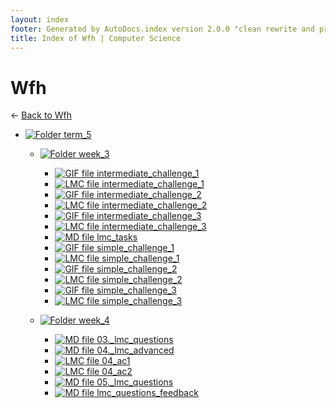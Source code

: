 ```yaml
---
layout: index
footer: Generated by AutoDocs.index version 2.0.0 "clean rewrite and preprocessing" ⓒ Starwort, 2020
title: Index of Wfh | Computer Science
---
```


# Wfh

← [Back to Wfh](..)

- [![Folder](https://starwort.github.io/computer-science/icon-folder.png) term_5](Paper_1/lmc/wfh/term_5)
  - [![Folder](https://starwort.github.io/computer-science/icon-folder.png) week_3](Paper_1/lmc/wfh/term_5/week_3)
      - [![GIF file](https://img.icons8.com/windows/512/4a90e2/image-document.png) intermediate_challenge_1](Paper_1/lmc/wfh/term_5/week_3/intermediate_challenge_1.gif)
      - [![LMC file](https://starwort.github.io/computer-science/icon-lmc.png) intermediate_challenge_1](Paper_1/lmc/wfh/term_5/week_3/intermediate_challenge_1.lmc)
      - [![GIF file](https://img.icons8.com/windows/512/4a90e2/image-document.png) intermediate_challenge_2](Paper_1/lmc/wfh/term_5/week_3/intermediate_challenge_2.gif)
      - [![LMC file](https://starwort.github.io/computer-science/icon-lmc.png) intermediate_challenge_2](Paper_1/lmc/wfh/term_5/week_3/intermediate_challenge_2.lmc)
      - [![GIF file](https://img.icons8.com/windows/512/4a90e2/image-document.png) intermediate_challenge_3](Paper_1/lmc/wfh/term_5/week_3/intermediate_challenge_3.gif)
      - [![LMC file](https://starwort.github.io/computer-science/icon-lmc.png) intermediate_challenge_3](Paper_1/lmc/wfh/term_5/week_3/intermediate_challenge_3.lmc)
      - [![MD file](https://img.icons8.com/windows/512/4a90e2/regular-document.png) lmc_tasks](Paper_1/lmc/wfh/term_5/week_3/lmc_tasks.md)
      - [![GIF file](https://img.icons8.com/windows/512/4a90e2/image-document.png) simple_challenge_1](Paper_1/lmc/wfh/term_5/week_3/simple_challenge_1.gif)
      - [![LMC file](https://starwort.github.io/computer-science/icon-lmc.png) simple_challenge_1](Paper_1/lmc/wfh/term_5/week_3/simple_challenge_1.lmc)
      - [![GIF file](https://img.icons8.com/windows/512/4a90e2/image-document.png) simple_challenge_2](Paper_1/lmc/wfh/term_5/week_3/simple_challenge_2.gif)
      - [![LMC file](https://starwort.github.io/computer-science/icon-lmc.png) simple_challenge_2](Paper_1/lmc/wfh/term_5/week_3/simple_challenge_2.lmc)
      - [![GIF file](https://img.icons8.com/windows/512/4a90e2/image-document.png) simple_challenge_3](Paper_1/lmc/wfh/term_5/week_3/simple_challenge_3.gif)
      - [![LMC file](https://starwort.github.io/computer-science/icon-lmc.png) simple_challenge_3](Paper_1/lmc/wfh/term_5/week_3/simple_challenge_3.lmc)

  - [![Folder](https://starwort.github.io/computer-science/icon-folder.png) week_4](Paper_1/lmc/wfh/term_5/week_4)
      - [![MD file](https://img.icons8.com/windows/512/4a90e2/regular-document.png) 03._lmc_questions](Paper_1/lmc/wfh/term_5/week_4/03._lmc_questions.md)
      - [![MD file](https://img.icons8.com/windows/512/4a90e2/regular-document.png) 04._lmc_advanced](Paper_1/lmc/wfh/term_5/week_4/04._lmc_advanced.md)
      - [![LMC file](https://starwort.github.io/computer-science/icon-lmc.png) 04_ac1](Paper_1/lmc/wfh/term_5/week_4/04_ac1.lmc)
      - [![LMC file](https://starwort.github.io/computer-science/icon-lmc.png) 04_ac2](Paper_1/lmc/wfh/term_5/week_4/04_ac2.lmc)
      - [![MD file](https://img.icons8.com/windows/512/4a90e2/regular-document.png) 05._lmc_questions](Paper_1/lmc/wfh/term_5/week_4/05._lmc_questions.md)
      - [![MD file](https://img.icons8.com/windows/512/4a90e2/regular-document.png) lmc_questions_feedback](Paper_1/lmc/wfh/term_5/week_4/lmc_questions_feedback.md)


